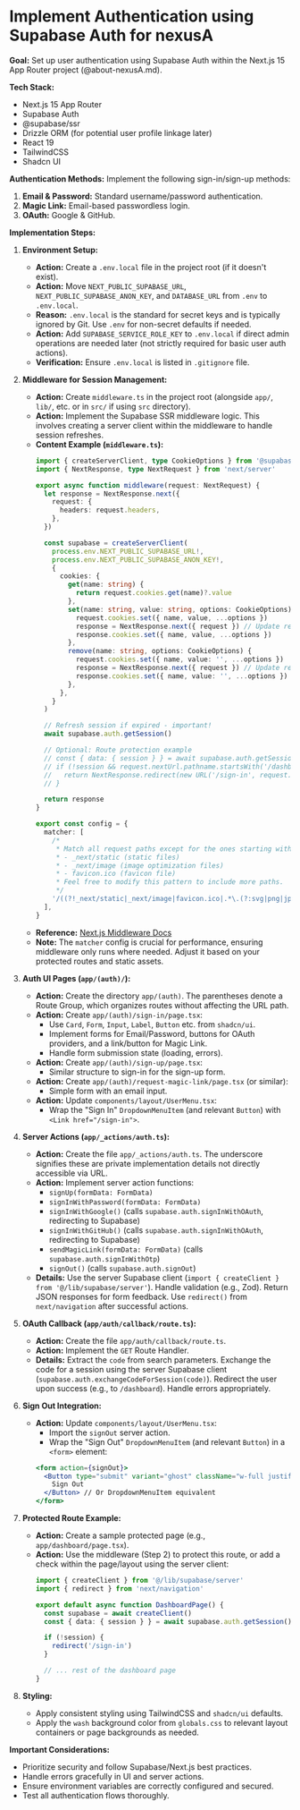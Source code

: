 # Implement Authentication using Supabase Auth for nexusA

**Goal:** Set up user authentication using Supabase Auth within the Next.js 15 App Router project (@about-nexusA.md).

**Tech Stack:**
*   Next.js 15 App Router
*   Supabase Auth
*   @supabase/ssr
*   Drizzle ORM (for potential user profile linkage later)
*   React 19
*   TailwindCSS
*   Shadcn UI

**Authentication Methods:**
Implement the following sign-in/sign-up methods:
1.  **Email & Password:** Standard username/password authentication.
2.  **Magic Link:** Email-based passwordless login.
3.  **OAuth:** Google & GitHub.

**Implementation Steps:**

1.  **Environment Setup:**
    *   **Action:** Create a `.env.local` file in the project root (if it doesn't exist).
    *   **Action:** Move `NEXT_PUBLIC_SUPABASE_URL`, `NEXT_PUBLIC_SUPABASE_ANON_KEY`, and `DATABASE_URL` from `.env` to `.env.local`.
    *   **Reason:** `.env.local` is the standard for secret keys and is typically ignored by Git. Use `.env` for non-secret defaults if needed.
    *   **Action:** Add `SUPABASE_SERVICE_ROLE_KEY` to `.env.local` if direct admin operations are needed later (not strictly required for basic user auth actions).
    *   **Verification:** Ensure `.env.local` is listed in `.gitignore` file.

2.  **Middleware for Session Management:**
    *   **Action:** Create `middleware.ts` in the project root (alongside `app/`, `lib/`, etc. or in `src/` if using `src` directory).
    *   **Action:** Implement the Supabase SSR middleware logic. This involves creating a server client within the middleware to handle session refreshes.
    *   **Content Example (`middleware.ts`):**
        ```typescript
        import { createServerClient, type CookieOptions } from '@supabase/ssr'
        import { NextResponse, type NextRequest } from 'next/server'

        export async function middleware(request: NextRequest) {
          let response = NextResponse.next({
            request: {
              headers: request.headers,
            },
          })

          const supabase = createServerClient(
            process.env.NEXT_PUBLIC_SUPABASE_URL!,
            process.env.NEXT_PUBLIC_SUPABASE_ANON_KEY!,
            {
              cookies: {
                get(name: string) {
                  return request.cookies.get(name)?.value
                },
                set(name: string, value: string, options: CookieOptions) {
                  request.cookies.set({ name, value, ...options })
                  response = NextResponse.next({ request }) // Update response if cookie is set
                  response.cookies.set({ name, value, ...options })
                },
                remove(name: string, options: CookieOptions) {
                  request.cookies.set({ name, value: '', ...options })
                  response = NextResponse.next({ request }) // Update response if cookie is removed
                  response.cookies.set({ name, value: '', ...options })
                },
              },
            }
          )

          // Refresh session if expired - important!
          await supabase.auth.getSession()

          // Optional: Route protection example
          // const { data: { session } } = await supabase.auth.getSession();
          // if (!session && request.nextUrl.pathname.startsWith('/dashboard')) {
          //   return NextResponse.redirect(new URL('/sign-in', request.url));
          // }

          return response
        }

        export const config = {
          matcher: [
            /*
             * Match all request paths except for the ones starting with:
             * - _next/static (static files)
             * - _next/image (image optimization files)
             * - favicon.ico (favicon file)
             * Feel free to modify this pattern to include more paths.
             */
            '/((?!_next/static|_next/image|favicon.ico|.*\.(?:svg|png|jpg|jpeg|gif|webp)$).*)',
          ],
        }
        ```
    *   **Reference:** [Next.js Middleware Docs](https://nextjs.org/docs/app/building-your-application/routing/middleware)
    *   **Note:** The `matcher` config is crucial for performance, ensuring middleware only runs where needed. Adjust it based on your protected routes and static assets.

3.  **Auth UI Pages (`app/(auth)/`):**
    *   **Action:** Create the directory `app/(auth)`. The parentheses denote a Route Group, which organizes routes without affecting the URL path.
    *   **Action:** Create `app/(auth)/sign-in/page.tsx`:
        *   Use `Card`, `Form`, `Input`, `Label`, `Button` etc. from `shadcn/ui`.
        *   Implement forms for Email/Password, buttons for OAuth providers, and a link/button for Magic Link.
        *   Handle form submission state (loading, errors).
    *   **Action:** Create `app/(auth)/sign-up/page.tsx`:
        *   Similar structure to sign-in for the sign-up form.
    *   **Action:** Create `app/(auth)/request-magic-link/page.tsx` (or similar):
        *   Simple form with an email input.
    *   **Action:** Update `components/layout/UserMenu.tsx`:
        *   Wrap the "Sign In" `DropdownMenuItem` (and relevant `Button`) with `<Link href="/sign-in">`.

4.  **Server Actions (`app/_actions/auth.ts`):**
    *   **Action:** Create the file `app/_actions/auth.ts`. The underscore signifies these are private implementation details not directly accessible via URL.
    *   **Action:** Implement server action functions:
        *   `signUp(formData: FormData)`
        *   `signInWithPassword(formData: FormData)`
        *   `signInWithGoogle()` (calls `supabase.auth.signInWithOAuth`, redirecting to Supabase)
        *   `signInWithGitHub()` (calls `supabase.auth.signInWithOAuth`, redirecting to Supabase)
        *   `sendMagicLink(formData: FormData)` (calls `supabase.auth.signInWithOtp`)
        *   `signOut()` (calls `supabase.auth.signOut`)
    *   **Details:** Use the server Supabase client (`import { createClient } from '@/lib/supabase/server'`). Handle validation (e.g., Zod). Return JSON responses for form feedback. Use `redirect()` from `next/navigation` after successful actions.

5.  **OAuth Callback (`app/auth/callback/route.ts`):**
    *   **Action:** Create the file `app/auth/callback/route.ts`.
    *   **Action:** Implement the `GET` Route Handler.
    *   **Details:** Extract the `code` from search parameters. Exchange the code for a session using the server Supabase client (`supabase.auth.exchangeCodeForSession(code)`). Redirect the user upon success (e.g., to `/dashboard`). Handle errors appropriately.

6.  **Sign Out Integration:**
    *   **Action:** Update `components/layout/UserMenu.tsx`:
        *   Import the `signOut` server action.
        *   Wrap the "Sign Out" `DropdownMenuItem` (and relevant `Button`) in a `<form>` element:
          ```jsx
          <form action={signOut}>
            <Button type="submit" variant="ghost" className="w-full justify-start text-destructive">
              Sign Out
            </Button> // Or DropdownMenuItem equivalent
          </form>
          ```

7.  **Protected Route Example:**
    *   **Action:** Create a sample protected page (e.g., `app/dashboard/page.tsx`).
    *   **Action:** Use the middleware (Step 2) to protect this route, or add a check within the page/layout using the server client:
        ```typescript // Example in page.tsx
        import { createClient } from '@/lib/supabase/server'
        import { redirect } from 'next/navigation'

        export default async function DashboardPage() {
          const supabase = await createClient()
          const { data: { session } } = await supabase.auth.getSession()

          if (!session) {
            redirect('/sign-in')
          }

          // ... rest of the dashboard page
        }
        ```

8.  **Styling:**
    *   Apply consistent styling using TailwindCSS and `shadcn/ui` defaults.
    *   Apply the `wash` background color from `globals.css` to relevant layout containers or page backgrounds as needed.

**Important Considerations:**
*   Prioritize security and follow Supabase/Next.js best practices.
*   Handle errors gracefully in UI and server actions.
*   Ensure environment variables are correctly configured and secured.
*   Test all authentication flows thoroughly.